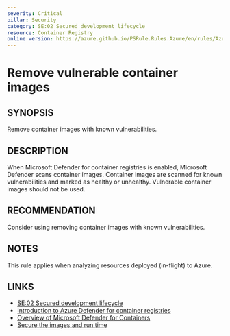 ```yaml
---
severity: Critical
pillar: Security
category: SE:02 Secured development lifecycle
resource: Container Registry
online version: https://azure.github.io/PSRule.Rules.Azure/en/rules/Azure.ACR.ImageHealth/
---
```


# Remove vulnerable container images

## SYNOPSIS

Remove container images with known vulnerabilities.

## DESCRIPTION

When Microsoft Defender for container registries is enabled, Microsoft Defender scans container images.
Container images are scanned for known vulnerabilities and marked as healthy or unhealthy.
Vulnerable container images should not be used.

## RECOMMENDATION

Consider using removing container images with known vulnerabilities.

## NOTES

This rule applies when analyzing resources deployed (in-flight) to Azure.

## LINKS

- [SE:02 Secured development lifecycle](https://learn.microsoft.com/azure/well-architected/security/secure-development-lifecycle)
- [Introduction to Azure Defender for container registries](https://learn.microsoft.com/azure/security-center/defender-for-container-registries-introduction)
- [Overview of Microsoft Defender for Containers](https://learn.microsoft.com/azure/defender-for-cloud/defender-for-containers-introduction)
- [Secure the images and run time](https://learn.microsoft.com/azure/aks/operator-best-practices-container-image-management#secure-the-images-and-run-time)
